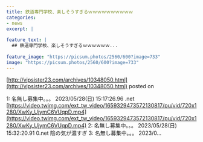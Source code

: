 ```yaml
---
title: 鉄道専門学校、楽しそうすぎるｗｗｗｗｗｗｗｗｗｗ
categories:
- news
excerpt: |
  
feature_text: |
  ## 鉄道専門学校、楽しそうすぎるｗｗｗｗｗｗ...
  
feature_image: "https://picsum.photos/2560/600?image=733"
image: "https://picsum.photos/2560/600?image=733"
---
```


[http://vipsister23.com/archives/10348050.html](http://vipsister23.com/archives/10348050.html)
posted on 

<!--more-->

1: 名無し募集中。。。 2023/05/28(日) 15:17:26.96 .net [https://video.twimg.com/ext_tw_video/1659329473572130817/pu/vid/720x1280/XwKy_UjymC6VUqpD.mp4](https://video.twimg.com/ext_tw_video/1659329473572130817/pu/vid/720x1280/XwKy_UjymC6VUqpD.mp4) 2: 名無し募集中。。。 2023/05/28(日) 15:32:20.91 0.net 陰の気が濃すぎ 3: 名無し募集中。。。 2023/0...
